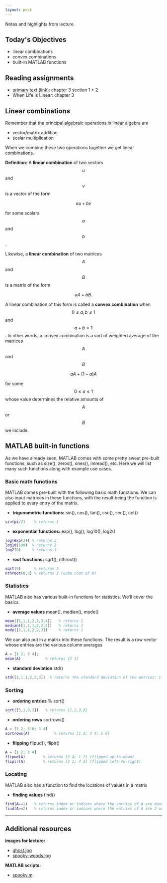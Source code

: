 ```yaml
---
layout: post
---
```


Notes and highlights from lecture

## Today's Objectives

* linear combinations
* convex combinations
* built-in MATLAB functions

## Reading assignments

* <a target="_parent" href="../../../extras/textbook.pdf">primary text (link)</a>: chapter 3 section 1 + 2
* When Life is Linear: chapter 3

## Linear combinations

Remember that the principal algebraic operations in linear algebra are

* vector/matrix addition
* scalar multiplication

When we combine these two operations together we get linear combinations.

**Definition:** A **linear combination** of two vectors $$u$$ and $$v$$ is a vector of the form

$$au + bv$$

for some scalars $$a$$ and $$b$$.

Likewise, a **linear combination** of two matrices $$A$$ and $$B$$ is a matrix of the form

$$aA + bB.$$

A linear combination of this form is called a **convex combination** when
$$0\leq a,b\leq 1$$ and $$a + b=1$$.  In other words, a convex combination is a
sort of weighted average of the matrices $$A$$ and $$B$$

$$aA + (1-a)A$$

for some $$0\leq a\leq 1$$ whose value determines the relative amounts of $$A$$ or $$B$$ we include.

## MATLAB built-in functions

As we have already seen, MATLAB comes with some pretty sweet pre-built functions, such as size(), zeros(), ones(), imread(), etc.  Here we will list many such functions along with example use cases.

### Basic math functions

MATLAB comes pre-built with the following basic math functions.  We can also input matrices in these functions, with the result being the function is applied to every entry of the matrix.

* **trigonometric functions:** sin(), cos(), tan(), csc(), sec(), cot()

```Matlab
sin(pi/2)    % returns 1
```

* **exponential functions:** exp(), log(), log10(), log2()

```Matlab
log(exp(3)) % returns 3
log10(100)  % returns 2
log2(8)     % returns 3
```

* **root functions:** sqrt(), nthroot()

```Matlab
sqrt(9)      % returns 3
nthroot(8,3) % returns 2 (cube root of 8)
```
### Statistics

MATLAB also has various built-in functions for statistics.  We'll cover the basics.


* **average values** mean(), median(), mode()

```Matlab 
mean([1,1,1,2,2,3,4])   % returns 2
median([1,1,1,2,2,3])   % returns 2
mode([1,1,1,2,2,3])     % returns 1
```
We can also put in a matrix into these functions.  The result is a row vector whose entries are the various column averages

```Matlab
A = [1 2; 3 4];
mean(A)           % returns [2 3]
```

* **standard deviation** std()

```Matlab
std([1,1,1,2,2,3])  % returns the standard deviation of the entries: 1.1547
```

### Sorting

* **ordering entries** % sort()

```Matlab
sort([3,1,9,2])   % returns [1,2,3,9]
```

* **ordering rows** sortrows()

```Matlab
A = [1 2; 5 6; 3 4]
sortrows(A)           % returns [1 2; 3 4; 5 6]
```

* **flipping** flipud(), fliplr()

```Matlab
A = [1 2; 3 4]
flipud(A)        % returns [3 4; 1 2] (flipped up-to-down)
fliplr(A)        % returns [2 1; 4 3] (flipped left-to-right)
```

### Locating

MATLAB also has a function to find the locations of values in a matrix

* **finding values** find()

```Matlab
find(A==1)   % returns index or indices where the entries of A are equal to 1
find(A>=2)   % returns index or indices where the entries of A are 2 or greater
```

* ****

## Additional resources

**images for lecture:**
* <a target="_parent" href="https://wcasper.github.io/math107spring2023/extras/img/ghost.jpg">ghost.jpg</a>
* <a target="_parent" href="https://wcasper.github.io/math107spring2023/extras/img/spooky-woods.jpg">spooky-woods.jpg</a>

**MATLAB scripts:**
* <a target="_parent" href="https://wcasper.github.io/math107spring2023/MATLAB/spooky.m">spooky.m</a>




